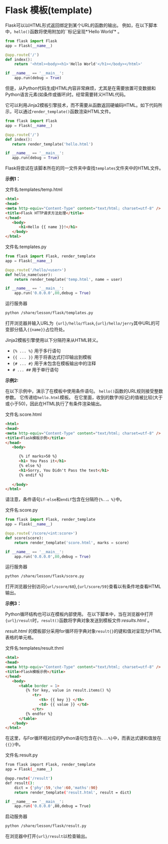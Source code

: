 # Flask 模板(template)

Flask可以以HTML形式返回绑定到某个URL的函数的输出。 例如，在以下脚本中，`hello()`函数将使用附加的``标记呈现*‘Hello World’* 。

```python
from flask import Flask
app = Flask(__name__)

@app.route('/')
def index():
    return '<html><body><h1>'Hello World'</h1></body></html>'

if __name__ == '__main__':
    app.run(debug = True)
```

但是，从Python代码生成HTML内容非常麻烦，尤其是在需要放置可变数据和Python语言元素(如条件或循环)时。经常需要转义HTML代码。

它可以利用Jinja2模板引擎技术，而不需要从函数返回硬编码HTML。如下代码所示，可以通过`render_template()`函数渲染HTML文件。

```python
from flask import Flask
app = Flask(__name__)

@app.route('/')
def index():
   return render_template('hello.html')

if __name__ == '__main__':
   app.run(debug = True)
```

Flask将尝试在该脚本所在的同一文件夹中查找`templates`文件夹中的HTML文件。

**示例1：**

文件名:templates/temp.html

```html
<html>
<head>
<meta http-equiv="Content-Type" content="text/html; charset=utf-8" />
<title>Flask HTTP请求方法处理</title>
</head>
   <body>
      <h1>Hello {{ name }}!</h1>
   </body>
</html>
```

文件名:templates.py

```python
from flask import Flask, render_template
app = Flask(__name__)

@app.route('/hello/<user>')
def hello_name(user):
    return render_template('temp.html', name = user)

if __name__ == '__main__':
    app.run('0.0.0.0',80,debug = True)
```

运行服务器

```bash
python /share/lesson/flask/templates.py
```

打开浏览器并输入URL为` {url}/hello/flask`,`{url}/hello/jerry`其中URL的可变部分插入`{{name}}`占位符处。

Jinja2模板引擎使用以下分隔符来从HTML转义。

- `{% ... %}` 用于多行语句
- `{{ ... }}` 用于将表达式打印输出到模板
- `{# ... #}` 用于未包含在模板输出中的注释
- `# ... ##` 用于单行语句

**示例2:**

在以下示例中，演示了在模板中使用条件语句。 `hello()`函数的URL规则接受整数参数。 它传递给`hello.html`模板。 在它里面，收到的数字(标记)的值被比较(大于或小于50)，因此在HTML执行了有条件渲染输出。

文件名:score.html

```html
<html>
<head>
<meta http-equiv="Content-Type" content="text/html; charset=utf-8" />
<title>Flask模板示例</title>
</head>
   <body>

      {% if marks>50 %}
      <h1> You Pass it</h1>
      {% else %}
      <h1>Sorry, You Didn't Pass the test</h1>
      {% endif %}
       
   </body>
</html>
```

请注意，条件语句`if-else`和`endif`包含在分隔符`{%..。%}`中。

文件名:score.py

```python
from flask import Flask, render_template
app = Flask(__name__)

@app.route('/score/<int:score>')
def score(score):
    return render_template('score.html', marks = score)

if __name__ == '__main__':
    app.run('0.0.0.0',80,debug = True)
```

运行服务器

```bash
python /share/lesson/flask/score.py
```

打开浏览器分别访问`{url/score/60`},`{url/score/59}`查看以有条件地查看HTML输出。

**示例3：**

Python循环结构也可以在模板内部使用。 在以下脚本中，当在浏览器中打开`{url}/result`时，`result()`函数将字典对象发送到模板文件:*results.html* 。

*result.html* 的模板部分采用for循环将字典对象`result{}`的键和值对呈现为HTML表格的单元格。

文件名:templates/result.thml

```html
<html>
<head>
<meta http-equiv="Content-Type" content="text/html; charset=utf-8" />
<title>Flask模板示例</title>
</head>
   <body>
      <table border = 1>
         {% for key, value in result.items() %}
            <tr>
               <th> {{ key }} </th>
               <td> {{ value }} </td>
            </tr>
         {% endfor %}
      </table>
   </body>
</html>
```
在这里，与For循环相对应的Python语句包含在`{%...%}`中，而表达式键和值放在`{{}}`中。

文件名:result.py

```bash
from flask import Flask, render_template
app = Flask(__name__)

@app.route('/result')
def result():
    dict = {'phy':59,'che':60,'maths':90}
    return render_template('result.html', result = dict)

if __name__ == '__main__':
    app.run('0.0.0.0',80,debug = True)
```

启动服务器

```bash
python /share/lesson/flask/result.py
```

在浏览器中打开`{url}/result`以检查输出。
